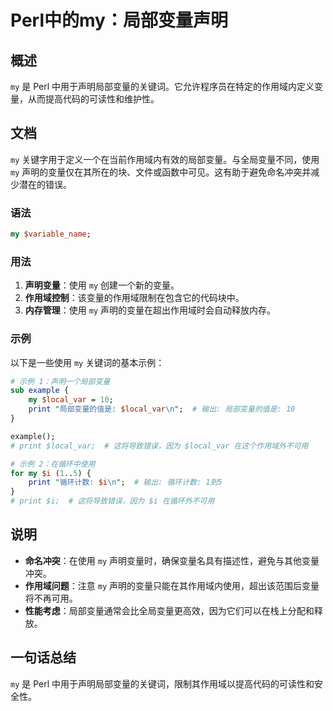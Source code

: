 <!--
Meta Description: # Perl中的my：局部变量声明 ## 概述 `my` 是 Perl 中用于声明局部变量的关键词。它允许程序员在特定的作用域内定义变量，从而提高代码的可读性和维护性。 ## 文档 `my` 关键字用于定义一个在当前作用域内有效的局部变量。与全局变量不同，使用 `my` 声明的变量仅在其所在的块、文...
Meta Keywords: perl, local_var, print, 中用于声明局部变量的关键词, example
-->

# Perl中的my：局部变量声明

## 概述
`my` 是 Perl 中用于声明局部变量的关键词。它允许程序员在特定的作用域内定义变量，从而提高代码的可读性和维护性。

## 文档
`my` 关键字用于定义一个在当前作用域内有效的局部变量。与全局变量不同，使用 `my` 声明的变量仅在其所在的块、文件或函数中可见。这有助于避免命名冲突并减少潜在的错误。

### 语法
```perl
my $variable_name;
```

### 用法
1. **声明变量**：使用 `my` 创建一个新的变量。
2. **作用域控制**：该变量的作用域限制在包含它的代码块中。
3. **内存管理**：使用 `my` 声明的变量在超出作用域时会自动释放内存。

### 示例
以下是一些使用 `my` 关键词的基本示例：

```perl
# 示例 1：声明一个局部变量
sub example {
    my $local_var = 10;
    print "局部变量的值是: $local_var\n";  # 输出: 局部变量的值是: 10
}

example();
# print $local_var;  # 这将导致错误，因为 $local_var 在这个作用域外不可用

# 示例 2：在循环中使用
for my $i (1..5) {
    print "循环计数: $i\n";  # 输出: 循环计数: 1到5
}
# print $i;  # 这将导致错误，因为 $i 在循环外不可用
```

## 说明
- **命名冲突**：在使用 `my` 声明变量时，确保变量名具有描述性，避免与其他变量冲突。
- **作用域问题**：注意 `my` 声明的变量只能在其作用域内使用，超出该范围后变量将不再可用。
- **性能考虑**：局部变量通常会比全局变量更高效，因为它们可以在栈上分配和释放。

## 一句话总结
`my` 是 Perl 中用于声明局部变量的关键词，限制其作用域以提高代码的可读性和安全性。